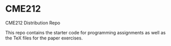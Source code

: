 # CME212
CME212 Distribution Repo

This repo contains the starter code for programming assignments as well as the TeX files for the paper exercises.
